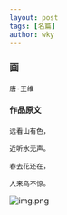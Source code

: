 ```yaml
---
layout: post
tags: [名篇]
author: wky
---
```


### 画
&#8203;``唐·王维``&#8203;
#### 作品原文
```
远看山有色，

近听水无声。

春去花还在，

人来鸟不惊。
```

![img.png](https://xintd.github.io/wky/images/wky/img_3.png)
